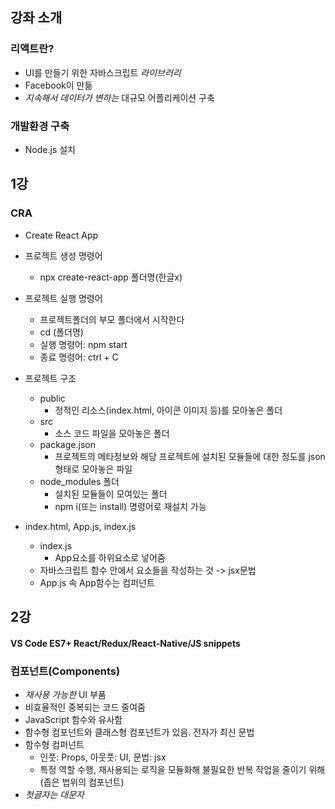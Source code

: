 ## 강좌 소개   
### 리액트란?   
  * UI를 만들기 위한 자바스크립트 *라이브러리*   
  * Facebook이 만듦
  * *지속해서 데이터가 변하는* 대규모 어플리케이션 구축
### 개발환경 구축
  * Node.js 설치   
   
## 1강
### CRA
  * Create React App
  * 프로젝트 생성 명령어
    * npx create-react-app 폴더명(한글x)
  * 프로젝트 실행 명령어
    * 프로젝트폴더의 부모 폴더에서 시작한다
    * cd (폴더명)
    * 실행 명령어: npm start
    * 종료 명령어: ctrl + C
  * 프로젝트 구조
    * public
      * 정적인 리소스(index.html, 아이콘 이미지 등)를 모아놓은 폴더
    * src
      * 소스 코드 파일을 모아놓은 폴더
    * package.json
      * 프로젝트의 메타정보와 해당 프로젝트에 설치된 모듈들에 대한 정도를 json 형태로 모아놓은 파일
    * node_modules 폴더
      * 설치된 모듈들이 모여있는 폴더
      * npm i(또는 install) 명령어로 재설치 가능

  * index.html, App.js, index.js
    * index.js   
      * App요소를 하위요소로 넣어줌
    * 자바스크립트 함수 안에서 요소들을 작성하는 것 -> jsx문법
    * App.js 속 App함수는 컴퍼넌트

## 2강
#### VS Code ES7+ React/Redux/React-Native/JS snippets
### 컴포넌트(Components)
  * *재사용 가능한* UI 부품
  * 비효율적인 중복되는 코드 줄여줌
  * JavaScript 함수와 유사함
  * 함수형 컴포넌트와 클래스형 컴포넌트가 있음. 전자가 최신 문법
  * 함수형 컴퍼넌트
    * 인풋: Props, 아웃풋: UI, 문법: jsx
    * 특정 역할 수행, 재사용되는 로직을 모듈화해 불필요한 반복 작업을 줄이기 위해(좁은 법위의 컴포넌트)
  * *첫글자는 대문자*